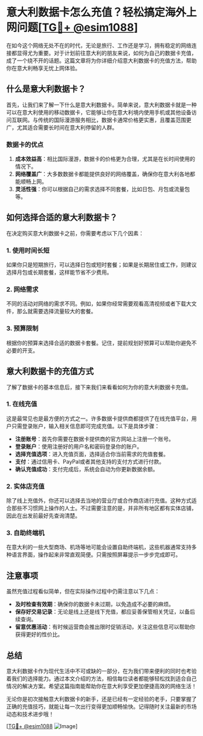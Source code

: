 # 意大利数据卡怎么充值？轻松搞定海外上网问题[[TG💪+ @esim1088](https://t.me/s/esim1088)]

在如今这个网络无处不在的时代，无论是旅行、工作还是学习，拥有稳定的网络连接都显得尤为重要。对于计划前往意大利的朋友来说，如何为自己的数据卡充值，成了一个绕不开的话题。这篇文章将为你详细介绍意大利数据卡的充值方法，帮助你在意大利畅享无忧上网体验。

## 什么是意大利数据卡？

首先，让我们来了解一下什么是意大利数据卡。简单来说，意大利数据卡就是一种可以在意大利使用的移动数据卡，它能够让你在意大利境内使用手机或其他设备访问互联网。与传统的国际漫游服务相比，数据卡通常价格更实惠，且覆盖范围更广，尤其适合需要长时间在意大利停留的人群。

### 数据卡的优点

1. **成本效益高**：相比国际漫游，数据卡的价格更为合理，尤其是在长时间使用的情况下。
2. **网络覆盖广**：大多数数据卡都能提供良好的网络覆盖，确保你在意大利各地都能顺畅上网。
3. **灵活性强**：你可以根据自己的需求选择不同套餐，比如日包、月包或流量包等。

## 如何选择合适的意大利数据卡？

在决定购买意大利数据卡之前，你需要考虑以下几个因素：

### 1. 使用时间长短

如果你只是短期旅行，可以选择日包或短时套餐；如果是长期居住或工作，则建议选择月包或长期套餐，这样能节省不少费用。

### 2. 网络需求

不同的活动对网络的需求不同。例如，如果你经常需要观看高清视频或者下载大文件，那么就需要选择流量较大的套餐。

### 3. 预算限制

根据你的预算来选择合适的数据卡套餐。记住，提前规划好预算可以帮助你避免不必要的开支。

## 意大利数据卡的充值方式

了解了数据卡的基本信息后，接下来我们来看看如何为你的意大利数据卡充值。

### 1. 在线充值

这是最常见也是最方便的方式之一。许多数据卡提供商都提供了在线充值平台，用户只需登录账户，输入相关信息即可完成充值。以下是具体步骤：

- **注册账号**：首先你需要在数据卡提供商的官方网站上注册一个账号。
- **登录账户**：使用注册好的用户名和密码登录你的账户。
- **选择充值选项**：进入充值页面，选择适合你当前需求的充值套餐。
- **支付**：通过信用卡、PayPal或者其他支持的支付方式进行付款。
- **确认充值成功**：支付完成后，系统会自动为你更新数据余额。

### 2. 实体店充值

除了线上充值外，你还可以选择去当地的营业厅或合作商店进行充值。这种方式适合那些不习惯网上操作的人士。不过需要注意的是，并非所有地区都有实体店铺，因此在出发前最好先查询清楚。

### 3. 自助终端机

在意大利的一些大型商场、机场等地可能会设置自助终端机，这些机器通常支持多种语言界面，操作起来非常直观简便。只需按照屏幕提示一步步完成即可。

## 注意事项

虽然充值过程看似简单，但在实际操作过程中仍需注意以下几点：

- **及时检查有效期**：确保你的数据卡未过期，以免造成不必要的麻烦。
- **保存好交易记录**：无论是线上还是线下充值，都应妥善保管相关凭证，以备后续查询。
- **留意优惠活动**：有时候运营商会推出限时促销活动，关注这些信息可以帮助你获得更好的性价比。

## 总结

意大利数据卡作为现代生活中不可或缺的一部分，在为我们带来便利的同时也考验着我们的选择能力。通过本文介绍的方法，相信每位读者都能够轻松找到适合自己情况的解决方案。希望这篇指南能帮助你在意大利享受更加便捷高效的网络生活！

无论你是初次接触意大利数据卡的新手，还是已经有一定经验的老手，只要掌握了正确的充值技巧，就能让每一次出行变得更加顺畅愉快。记得随时关注最新的市场动态和技术进步哦！

[[TG💪+ @esim1088](https://t.me/s/esim1088) ![Image](https://i.postimg.cc/4NQfJmqS/Snipaste-2025-05-13-00-14-12.png)]